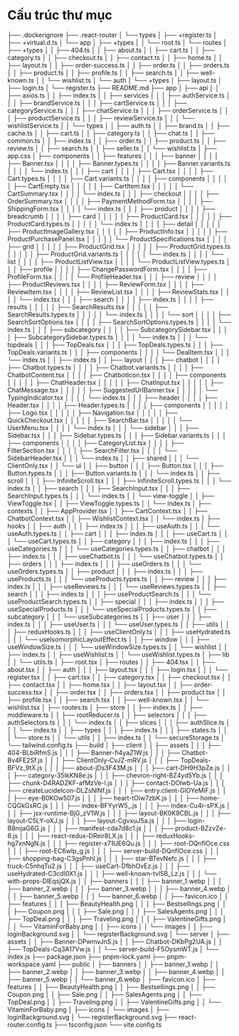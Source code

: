 # Cấu trúc thư mục

├── .dockerignore
├── .react-router
│   └── types
│       ├── +register.ts
│       ├── +virtual.d.ts
│       └── app
│           ├── +types
│           │   └── root.ts
│           └── routes
│               ├── +types
│               │   ├── 404.ts
│               │   ├── about.ts
│               │   ├── cart.ts
│               │   ├── category.ts
│               │   ├── checkout.ts
│               │   ├── contact.ts
│               │   ├── home.ts
│               │   ├── layout.ts
│               │   ├── order-success.ts
│               │   ├── order.ts
│               │   ├── orders.ts
│               │   ├── product.ts
│               │   ├── profile.ts
│               │   ├── search.ts
│               │   ├── well-known.ts
│               │   └── wishlist.ts
│               └── auth
│                   └── +types
│                       ├── layout.ts
│                       ├── login.ts
│                       └── register.ts
├── README.md
├── app
│   ├── api
│   │   ├── axios.ts
│   │   ├── index.ts
│   │   ├── services
│   │   │   ├── authService.ts
│   │   │   ├── brandService.ts
│   │   │   ├── cartService.ts
│   │   │   ├── categoryService.ts
│   │   │   ├── chatService.ts
│   │   │   ├── orderService.ts
│   │   │   ├── productService.ts
│   │   │   ├── reviewService.ts
│   │   │   └── wishlistService.ts
│   │   └── types
│   │       ├── auth.ts
│   │       ├── brand.ts
│   │       ├── cache.ts
│   │       ├── cart.ts
│   │       ├── category.ts
│   │       ├── chat.ts
│   │       ├── common.ts
│   │       ├── index.ts
│   │       ├── order.ts
│   │       ├── product.ts
│   │       ├── review.ts
│   │       ├── search.ts
│   │       ├── seller.ts
│   │       └── wishlist.ts
│   ├── app.css
│   ├── components
│   │   ├── features
│   │   │   ├── banner
│   │   │   │   ├── Banner.tsx
│   │   │   │   ├── Banner.types.ts
│   │   │   │   ├── Banner.variants.ts
│   │   │   │   └── index.ts
│   │   │   ├── cart
│   │   │   │   ├── Cart.tsx
│   │   │   │   ├── Cart.types.ts
│   │   │   │   ├── Cart.variants.ts
│   │   │   │   ├── components
│   │   │   │   │   ├── CartEmpty.tsx
│   │   │   │   │   ├── CartItem.tsx
│   │   │   │   │   └── CartSummary.tsx
│   │   │   │   └── index.ts
│   │   │   ├── checkout
│   │   │   │   ├── OrderSummary.tsx
│   │   │   │   ├── PaymentMethodForm.tsx
│   │   │   │   ├── ShippingForm.tsx
│   │   │   │   └── index.ts
│   │   │   ├── product
│   │   │   │   ├── breadcrumb
│   │   │   │   ├── card
│   │   │   │   │   ├── ProductCard.tsx
│   │   │   │   │   ├── ProductCard.types.ts
│   │   │   │   │   └── index.ts
│   │   │   │   ├── detail
│   │   │   │   │   ├── ProductImageGallery.tsx
│   │   │   │   │   ├── ProductInfo.tsx
│   │   │   │   │   ├── ProductPurchasePanel.tsx
│   │   │   │   │   └── ProductSpecifications.tsx
│   │   │   │   ├── grid
│   │   │   │   │   ├── ProductGrid.tsx
│   │   │   │   │   ├── ProductGrid.types.ts
│   │   │   │   │   ├── ProductGrid.variants.ts
│   │   │   │   │   └── index.ts
│   │   │   │   └── list
│   │   │   │       ├── ProductListView.tsx
│   │   │   │       └── ProductListView.types.ts
│   │   │   ├── profile
│   │   │   │   ├── ChangePasswordForm.tsx
│   │   │   │   ├── ProfileForm.tsx
│   │   │   │   └── ProfileHeader.tsx
│   │   │   ├── review
│   │   │   │   ├── ProductReviews.tsx
│   │   │   │   ├── ReviewForm.tsx
│   │   │   │   ├── ReviewItem.tsx
│   │   │   │   ├── ReviewList.tsx
│   │   │   │   ├── ReviewStats.tsx
│   │   │   │   └── index.tsx
│   │   │   ├── search
│   │   │   │   ├── index.ts
│   │   │   │   ├── results
│   │   │   │   │   ├── SearchResults.tsx
│   │   │   │   │   ├── SearchResults.types.ts
│   │   │   │   │   └── index.ts
│   │   │   │   └── sort
│   │   │   │       ├── SearchSortOptions.tsx
│   │   │   │       ├── SearchSortOptions.types.ts
│   │   │   │       └── index.ts
│   │   │   ├── subcategory
│   │   │   │   ├── SubcategorySidebar.tsx
│   │   │   │   ├── SubcategorySidebar.types.ts
│   │   │   │   └── index.ts
│   │   │   └── topdeals
│   │   │       ├── TopDeals.tsx
│   │   │       ├── TopDeals.types.ts
│   │   │       ├── TopDeals.variants.ts
│   │   │       ├── components
│   │   │       │   └── DealItem.tsx
│   │   │       └── index.ts
│   │   ├── index.ts
│   │   ├── layout
│   │   │   ├── chatbot
│   │   │   │   ├── Chatbot.types.ts
│   │   │   │   ├── Chatbot.variants.ts
│   │   │   │   ├── ChatbotContent.tsx
│   │   │   │   ├── ChatbotIcon.tsx
│   │   │   │   ├── components
│   │   │   │   │   ├── ChatHeader.tsx
│   │   │   │   │   ├── ChatInput.tsx
│   │   │   │   │   ├── ChatMessage.tsx
│   │   │   │   │   ├── SuggestedUrlBanner.tsx
│   │   │   │   │   └── TypingIndicator.tsx
│   │   │   │   └── index.ts
│   │   │   ├── header
│   │   │   │   ├── Header.tsx
│   │   │   │   ├── Header.types.ts
│   │   │   │   ├── components
│   │   │   │   │   ├── Logo.tsx
│   │   │   │   │   ├── Navigation.tsx
│   │   │   │   │   ├── QuickCheckout.tsx
│   │   │   │   │   ├── SearchBar.tsx
│   │   │   │   │   └── UserMenu.tsx
│   │   │   │   └── index.ts
│   │   │   └── sidebar
│   │   │       ├── Sidebar.tsx
│   │   │       ├── Sidebar.types.ts
│   │   │       ├── Sidebar.variants.ts
│   │   │       ├── components
│   │   │       │   ├── CategoryList.tsx
│   │   │       │   ├── FilterSection.tsx
│   │   │       │   ├── SearchFilter.tsx
│   │   │       │   └── SidebarHeader.tsx
│   │   │       └── index.ts
│   │   ├── shared
│   │   │   └── ClientOnly.tsx
│   │   └── ui
│   │       ├── button
│   │       │   ├── Button.tsx
│   │       │   ├── Button.types.ts
│   │       │   ├── Button.variants.ts
│   │       │   └── index.ts
│   │       ├── scroll
│   │       │   ├── InfiniteScroll.tsx
│   │       │   ├── InfiniteScroll.types.ts
│   │       │   └── index.ts
│   │       ├── search
│   │       │   ├── SearchInput.tsx
│   │       │   ├── SearchInput.types.ts
│   │       │   └── index.ts
│   │       └── view-toggle
│   │           ├── ViewToggle.tsx
│   │           ├── ViewToggle.types.ts
│   │           └── index.ts
│   ├── contexts
│   │   ├── AppProvider.tsx
│   │   ├── CartContext.tsx
│   │   ├── ChatbotContext.tsx
│   │   ├── WishlistContext.tsx
│   │   └── index.ts
│   ├── hooks
│   │   ├── auth
│   │   │   ├── index.ts
│   │   │   ├── useAuth.ts
│   │   │   └── useAuth.types.ts
│   │   ├── cart
│   │   │   ├── index.ts
│   │   │   ├── useCart.ts
│   │   │   └── useCart.types.ts
│   │   ├── category
│   │   │   ├── index.ts
│   │   │   ├── useCategories.ts
│   │   │   └── useCategories.types.ts
│   │   ├── chatbot
│   │   │   ├── index.ts
│   │   │   ├── useChatbot.ts
│   │   │   └── useChatbot.types.ts
│   │   ├── orders
│   │   │   ├── index.ts
│   │   │   ├── useOrders.ts
│   │   │   └── useOrders.types.ts
│   │   ├── product
│   │   │   ├── index.ts
│   │   │   ├── useProducts.ts
│   │   │   └── useProducts.types.ts
│   │   ├── review
│   │   │   ├── index.ts
│   │   │   ├── useReviews.ts
│   │   │   └── useReviews.types.ts
│   │   ├── search
│   │   │   ├── index.ts
│   │   │   ├── useProductSearch.ts
│   │   │   └── useProductSearch.types.ts
│   │   ├── special
│   │   │   ├── index.ts
│   │   │   ├── useSpecialProducts.ts
│   │   │   └── useSpecialProducts.types.ts
│   │   ├── subcategory
│   │   │   └── useSubcategories.ts
│   │   ├── user
│   │   │   ├── index.ts
│   │   │   ├── useUser.ts
│   │   │   └── useUser.types.ts
│   │   ├── utils
│   │   │   ├── reduxHooks.ts
│   │   │   ├── useClientOnly.ts
│   │   │   ├── useHydrated.ts
│   │   │   └── useIsomorphicLayoutEffect.ts
│   │   ├── window
│   │   │   ├── useWindowSize.ts
│   │   │   └── useWindowSize.types.ts
│   │   └── wishlist
│   │       ├── index.ts
│   │       ├── useWishlist.ts
│   │       └── useWishlist.types.ts
│   ├── lib
│   │   └── utils.ts
│   ├── root.tsx
│   ├── routes
│   │   ├── 404.tsx
│   │   ├── about.tsx
│   │   ├── auth
│   │   │   ├── layout.tsx
│   │   │   ├── login.tsx
│   │   │   └── register.tsx
│   │   ├── cart.tsx
│   │   ├── category.tsx
│   │   ├── checkout.tsx
│   │   ├── contact.tsx
│   │   ├── home.tsx
│   │   ├── layout.tsx
│   │   ├── order-success.tsx
│   │   ├── order.tsx
│   │   ├── orders.tsx
│   │   ├── product.tsx
│   │   ├── profile.tsx
│   │   ├── search.tsx
│   │   ├── well-known.tsx
│   │   └── wishlist.tsx
│   ├── routes.ts
│   ├── store
│   │   ├── index.ts
│   │   ├── middleware.ts
│   │   ├── rootReducer.ts
│   │   ├── selectors
│   │   │   ├── authSelectors.ts
│   │   │   └── index.ts
│   │   ├── slices
│   │   │   ├── authSlice.ts
│   │   │   └── index.ts
│   │   ├── types
│   │   │   ├── index.ts
│   │   │   ├── states.ts
│   │   │   └── store.ts
│   │   └── utils
│   │       ├── index.ts
│   │       └── secureStorage.ts
│   └── tailwind.config.ts
├── build
│   ├── client
│   │   ├── assets
│   │   │   ├── 404-BLbiRfmS.js
│   │   │   ├── Banner-fi4yaZ1W.js
│   │   │   ├── Chatbot-Bv4FE2Sf.js
│   │   │   ├── ClientOnly-CvJZ-mRV.js
│   │   │   ├── TopDeals-BFVz_9tX.js
│   │   │   ├── about-jDs3F43M.js
│   │   │   ├── cart-DH9H3pZe.js
│   │   │   ├── category-35IkKN8e.js
│   │   │   ├── chevron-right-BZ4yd5Yb.js
│   │   │   ├── chunk-D4RADZKF-afMzVe-l.js
│   │   │   ├── contact-DOlwb-Ua.js
│   │   │   ├── createLucideIcon-DLZsNlNf.js
│   │   │   ├── entry.client-GlOYeMiF.js
│   │   │   ├── eye-B0KOw507.js
│   │   │   ├── heart-tOiw7zbK.js
│   │   │   ├── home-CQGkGsRC.js
│   │   │   ├── index-BFYyrW5_.js
│   │   │   ├── index-Cu4r-sPX.js
│   │   │   ├── jsx-runtime-BjG_zV1W.js
│   │   │   ├── layout-BK0K9CBL.js
│   │   │   ├── layout-C5LY-oXJ.js
│   │   │   ├── layout-CgvxuJ5a.js
│   │   │   ├── login-B8mjaG6G.js
│   │   │   ├── manifest-cda7d8c1.js
│   │   │   ├── product-BZzvZe-8.js
│   │   │   ├── react-redux-DReir8LX.js
│   │   │   ├── reduxHooks-hg7xnNgN.js
│   │   │   ├── register-x71UE6Qu.js
│   │   │   ├── root-DQnfIOce.css
│   │   │   ├── root-EC6wIp_g.js
│   │   │   ├── server-build-DQnfIOce.css
│   │   │   ├── shopping-bag-C3gsPnhl.js
│   │   │   ├── star-BTevNefc.js
│   │   │   ├── truck-C5nhqTu2.js
│   │   │   ├── useCart-DfbhOvEz.js
│   │   │   ├── useHydrated-C3cdI0X1.js
│   │   │   ├── well-known-tvl5B_Lz.js
│   │   │   └── with-props-DlEqsjQX.js
│   │   ├── banners
│   │   │   ├── banner_1.webp
│   │   │   ├── banner_2.webp
│   │   │   ├── banner_3.webp
│   │   │   ├── banner_4.webp
│   │   │   ├── banner_5.webp
│   │   │   └── banner_6.webp
│   │   ├── favicon.ico
│   │   ├── features
│   │   │   ├── BeautyHealth.png
│   │   │   ├── Bestsellings.png
│   │   │   ├── Coupon.png
│   │   │   ├── Sale.png
│   │   │   ├── SalesAgents.png
│   │   │   ├── TopDeal.png
│   │   │   ├── Traveling.png
│   │   │   ├── ValentineGifts.png
│   │   │   └── VitaminForBaby.png
│   │   ├── icons
│   │   └── images
│   │       ├── loginBackground.svg
│   │       └── registerBackground.svg
│   └── server
│       ├── assets
│       │   ├── Banner-DPwmvJnS.js
│       │   ├── Chatbot-DKbPg2UA.js
│       │   ├── TopDeals-Cq3A17Vw.js
│       │   └── server-build-F5OysmWT.js
│       └── index.js
├── package.json
├── pnpm-lock.yaml
├── pnpm-workspace.yaml
├── public
│   ├── banners
│   │   ├── banner_1.webp
│   │   ├── banner_2.webp
│   │   ├── banner_3.webp
│   │   ├── banner_4.webp
│   │   ├── banner_5.webp
│   │   └── banner_6.webp
│   ├── favicon.ico
│   ├── features
│   │   ├── BeautyHealth.png
│   │   ├── Bestsellings.png
│   │   ├── Coupon.png
│   │   ├── Sale.png
│   │   ├── SalesAgents.png
│   │   ├── TopDeal.png
│   │   ├── Traveling.png
│   │   ├── ValentineGifts.png
│   │   └── VitaminForBaby.png
│   ├── icons
│   └── images
│       ├── loginBackground.svg
│       └── registerBackground.svg
├── react-router.config.ts
├── tsconfig.json
└── vite.config.ts